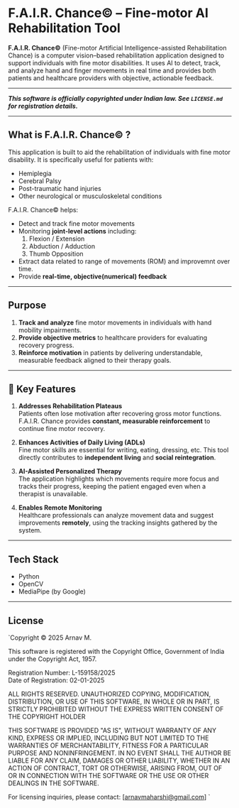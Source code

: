 # F.A.I.R. Chance© – Fine-motor AI Rehabilitation Tool

**F.A.I.R. Chance©** (Fine-motor Artificial Intelligence-assisted Rehabilitation Chance) is a computer vision–based rehabilitation application designed to support individuals with fine motor disabilities. It uses AI to detect, track, and analyze hand and finger movements in real time and provides both patients and healthcare providers with objective, actionable feedback.

---

***This software is officially copyrighted under Indian law.
See `LICENSE.md` for registration details.***

---

## **What is F.A.I.R. Chance© ?**

This application is built to aid the rehabilitation of individuals with fine motor disability. It is specifically useful for patients with:

- Hemiplegia
- Cerebral Palsy
- Post-traumatic hand injuries
- Other neurological or musculoskeletal conditions

F.A.I.R. Chance© helps:
- Detect and track fine motor movements
- Monitoring **joint-level actions** including:
  1. Flexion / Extension
  2. Abduction / Adduction
  3. Thumb Opposition
- Extract data related to range of movements (ROM) and improvemnt over time.
- Provide **real-time, objective(numerical) feedback** 

---

## **Purpose**

1. **Track and analyze** fine motor movements in individuals with hand mobility impairments.
2. **Provide objective metrics** to healthcare providers for evaluating recovery progress.
3. **Reinforce motivation** in patients by delivering understandable, measurable feedback aligned to their therapy goals.

---

## 🌟 **Key Features**

1. **Addresses Rehabilitation Plateaus**  
   Patients often lose motivation after recovering gross motor functions. F.A.I.R. Chance provides **constant, measurable reinforcement** to continue fine motor recovery.
   
2. **Enhances Activities of Daily Living (ADLs)**  
   Fine motor skills are essential for writing, eating, dressing, etc. This tool directly contributes to **independent living** and **social reintegration**.

3. **AI-Assisted Personalized Therapy**  
   The application highlights which movements require more focus and tracks their progress, keeping the patient engaged even when a therapist is unavailable.

4. **Enables Remote Monitoring**  
   Healthcare professionals can analyze movement data and suggest improvements **remotely**, using the tracking insights gathered by the system.

---

## **Tech Stack**

- Python
- OpenCV
- MediaPipe (by Google)
---

## **License**
`Copyright © 2025 Arnav M.

This software is registered with the Copyright Office, Government of India
under the Copyright Act, 1957.

Registration Number: L-159158/2025  
Date of Registration: 02-01-2025 

ALL RIGHTS RESERVED.
UNAUTHORIZED COPYING, MODIFICATION, DISTRIBUTION, OR USE OF THIS SOFTWARE, IN WHOLE OR IN PART, IS STRICTLY PROHIBITED WITHOUT THE EXPRESS WRITTEN CONSENT OF THE COPYRIGHT HOLDER

THIS SOFTWARE IS PROVIDED "AS IS", WITHOUT WARRANTY OF ANY KIND, EXPRESS OR IMPLIED, INCLUDING BUT NOT LIMITED TO THE WARRANTIES OF MERCHANTABILITY, FITNESS FOR A PARTICULAR PURPOSE AND NONINFRINGEMENT. 
IN NO EVENT SHALL THE AUTHOR BE LIABLE FOR ANY CLAIM, DAMAGES OR OTHER LIABILITY, WHETHER IN AN ACTION OF CONTRACT, TORT OR OTHERWISE, ARISING FROM, OUT OF OR IN CONNECTION WITH THE SOFTWARE OR THE USE OR OTHER DEALINGS IN THE SOFTWARE.

For licensing inquiries, please contact: [arnavmaharshi@gmail.com]
`
